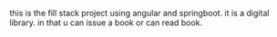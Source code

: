 this is the fill stack project using angular and springboot.
it is a digital library. in that u can issue a book or can read book.
